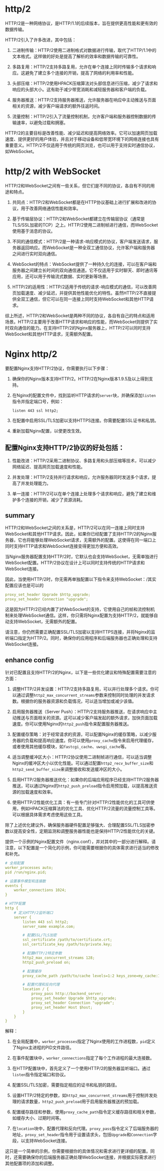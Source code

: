 
# http/2

HTTP/2是一种网络协议，是HTTP/1.1的后续版本，旨在提供更高性能和更有效的数据传输。

HTTP/2引入了许多改进，其中包括：

1. 二进制传输：HTTP/2使用二进制格式对数据进行传输，取代了HTTP/1.1中的文本格式。这样做的好处是提高了解析的效率和数据传输的可靠性。

2. 多路复用：HTTP/2支持多路复用，允许在单个连接上同时传输多个请求和响应。这避免了建立多个连接的开销，提高了网络的利用率和性能。

3. 头部压缩：HTTP/2使用HPACK压缩算法对头部信息进行压缩，减少了请求和响应的头部大小。这有助于减少带宽消耗和减轻服务器和客户端的负载。

4. 服务器推送：HTTP/2支持服务器推送，允许服务器在响应中主动推送与页面相关的资源，减少客户端请求的额外往返时间。

5. 流量控制：HTTP/2引入了流量控制机制，允许客户端和服务器控制数据的传输速率，以避免过载和拥塞。

HTTP/2的主要目标是改善性能、减少延迟和提高网络效率。它可以加速网页加载速度、提供更好的用户体验，并且对于移动设备和低带宽环境下的网络连接也具有重要意义。HTTP/2不仅适用于传统的网页浏览，也可以用于支持实时通信协议，如WebSocket。

# http/2 with WebSocket 

HTTP/2和WebSocket之间有一些关系，但它们是不同的协议，各自有不同的用途和特点。

1. 共同点：HTTP/2和WebSocket都是在HTTP协议基础上进行扩展和改进的协议，用于改善网络通信性能和效率。

2. 基于传输层协议：HTTP/2和WebSocket都建立在传输层协议（通常是TLS/SSL加密的TCP）之上。HTTP/2使用二进制帧进行通信，而WebSocket使用基于消息的协议。

3. 不同的通信模式：HTTP/2是一种请求-响应模式的协议，客户端发送请求，服务器返回响应。而WebSocket是一种全双工通信协议，允许客户端和服务器之间进行实时双向通信。

4. WebSocket的特点：WebSocket提供了一种持久化的连接，可以在客户端和服务器之间建立长时间的双向通信通道。它不仅适用于实时聊天、即时通讯等应用，还可以用于传输流式数据、实时更新等场景。

5. HTTP/2的适用性：HTTP/2适用于传统的请求-响应模式的通信，可以改善网页加载速度、减少延迟，并提供其他性能优化的特性。虽然HTTP/2不直接提供全双工通信，但它可以在同一连接上同时支持WebSocket和其他HTTP请求。

综上所述，HTTP/2和WebSocket是两种不同的协议，各自有自己的特点和适用场景。HTTP/2主要用于改善HTTP请求和响应的性能，而WebSocket则提供了实时双向通信的能力。在支持HTTP/2的Nginx服务器上，HTTP/2可以同时支持WebSocket和其他HTTP请求，无需额外配置。

# Nginx http/2
要配置Nginx支持HTTP/2协议，你需要执行以下步骤：

1. 确保你的Nginx版本支持HTTP/2。HTTP/2在Nginx版本1.9.5及以上得到支持。

2. 在Nginx的配置文件中，找到监听HTTP请求的`server`块，并确保添加`listen`指令并指定端口号，例如：
   ```
   listen 443 ssl http2;
   ```

3. 在配置中启用SSL/TLS加密以支持HTTPS连接。你需要配置SSL证书和私钥。

4. 重新加载Nginx配置，以使更改生效。

## 配置Nginx支持HTTP/2协议的好处包括：

1. 性能改进：HTTP/2采用二进制协议、多路复用和头部压缩等技术，可以减少网络延迟、提高网页加载速度和性能。

2. 并发处理：HTTP/2支持并行请求和响应，允许服务器同时发送多个请求，提高了并发处理能力。

3. 单一连接：HTTP/2可以在单个连接上处理多个请求和响应，避免了建立和维护多个连接的开销，减少了资源消耗。
## summary 
HTTP/2和WebSocket之间的关系是，HTTP/2可以在同一连接上同时支持WebSocket和其他HTTP请求。因此，如果你已经配置了支持HTTP/2的Nginx服务器，它也将能够处理WebSocket请求，无需额外的配置。这使得在同一端口上同时支持HTTP请求和WebSocket连接变得更加方便和高效。

当Nginx服务器配置支持HTTP/2时，它默认也会支持WebSocket，无需单独进行WebSocket配置。HTTP/2协议在设计上可以同时支持传统的HTTP请求和WebSocket连接。

因此，当使用HTTP/2时，你无需再单独配置以下指令来支持WebSocket：/其实配置应该也是可以的

```yaml
proxy_set_header Upgrade $http_upgrade;
proxy_set_header Connection "upgrade";
```

这是因为HTTP/2已经内置了对WebSocket的支持，它使用自己的帧和流控制机制来处理WebSocket通信。这样，你只需将Nginx配置为支持HTTP/2，就能够自动支持WebSocket，无需额外的配置。

请注意，你仍然需要正确配置SSL/TLS加密以支持HTTPS连接，并将Nginx的监听端口指定为HTTP/2。同时，确保你的应用程序和后端服务器也正确处理和支持WebSocket连接。

## enhance config
针对已配置且支持HTTP/2的Nginx，以下是一些优化建议和特殊配置需要注意的方面：

1. 调整HTTP/2并发设置：HTTP/2支持多路复用，可以并行处理多个请求。你可以通过调整`http2_max_concurrent_streams`参数来控制同时处理的并发请求数。根据你的服务器资源和负载情况，可以适当增加或减少该值。

2. 启用服务器推送（Server Push）：HTTP/2支持服务器推送，在请求响应中主动推送与页面相关的资源。这可以减少客户端发起的额外请求，加快页面加载速度。你可以使用Nginx的`http2_push`指令来配置服务器推送。

3. 配置缓存策略：对于经常请求的资源，可以配置Nginx的缓存策略，以减少服务器的负载和提高响应速度。你可以使用`proxy_cache`指令来启用代理缓存，或者使用其他缓存模块，如`fastcgi_cache`、`uwsgi_cache`等。

4. 适当调整缓冲区大小：HTTP/2协议使用二进制帧进行通信，可以适当调整Nginx的缓冲区大小以优化性能。可以通过配置`http2_recv_buffer_size`和`http2_send_buffer_size`来调整接收和发送缓冲区的大小。

5. 启用HTTP/2服务器推送优化：如果你的后端应用程序已经支持HTTP/2服务器推送，可以通过Nginx的`http2_push_preload`指令启用预加载，以提高推送资源的加载速度和效率。

6. 使用HTTP/2性能优化工具：有一些专门针对HTTP/2性能优化的工具可供使用，例如HPACK压缩算法的优化工具、优化HTTP/2流量的流量控制工具等。可以根据具体需求考虑使用这些工具。

除了上述优化建议外，确保服务器硬件配置足够强大、合理配置SSL/TLS加密参数以提高安全性，定期监测和调整服务器性能也是保持HTTP/2性能优化的关键。


提供一个示例的Nginx配置文件（nginx.conf），并对其中的一部分进行解释。请注意，以下配置是一个简化的示例，你可能需要根据你的具体需求进行适当的修改和补充。

```yaml
# 全局配置
worker_processes auto;
pid /run/nginx.pid;

# 设置事件模型和连接数
events {
    worker_connections 1024;
}

# HTTP配置
http {
    # 定义HTTP/2监听端口
    server {
        listen 443 ssl http2;
        server_name example.com;

        # 配置SSL/TLS加密
        ssl_certificate /path/to/certificate.crt;
        ssl_certificate_key /path/to/private.key;

        # 配置HTTP/2特定参数
        http2_max_concurrent_streams 128;
        http2_push_preload on;

        # 配置缓存
        proxy_cache_path /path/to/cache levels=1:2 keys_zone=my_cache:10m max_size=10g inactive=60m;

        # 配置代理和反向代理
        location / {
            proxy_pass http://backend_server;
            proxy_set_header Upgrade $http_upgrade;
            proxy_set_header Connection "upgrade";
            proxy_set_header Host $host;
        }
    }
}
```

解释：

1. 在全局配置中，`worker_processes`指定了Nginx使用的工作进程数，`pid`定义了Nginx主进程的PID文件路径。

2. 在事件配置块中，`worker_connections`指定了每个工作进程的最大连接数。

3. 在HTTP配置块中，首先定义了一个使用HTTP/2的服务器监听端口。通过`listen`指令指定端口和协议。

4. 配置SSL/TLS加密，需要指定相应的证书和私钥的路径。

5. 设置HTTP/2特定的参数，如`http2_max_concurrent_streams`用于控制并发处理的请求数量，`http2_push_preload`用于启用服务器推送的预加载。

6. 配置缓存路径和参数，使用`proxy_cache_path`指令定义缓存路径和相关参数，如缓存大小、过期时间等。

7. 在`location`块中，配置代理和反向代理。`proxy_pass`指令定义了后端服务器的地址，`proxy_set_header`指令用于设置请求头，包括`Upgrade`和`Connection`字段，以支持WebSocket连接。

这只是一个简单的示例，你需要根据你的具体情况和需求进行更详细的配置。同时，还需要确保你的后端服务器正确处理WebSocket连接，并根据实际需求进行其他配置项的添加和调整。